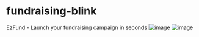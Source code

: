 # fundraising-blink
EzFund - Launch your fundraising campaign in seconds
![image](https://github.com/user-attachments/assets/5788083d-1062-49be-b4ec-ed3d2a6268a4)
![image](https://github.com/user-attachments/assets/395f3e52-09b6-48b0-9ec9-0e6d0b4283d1)


